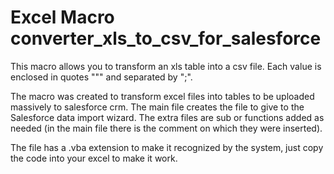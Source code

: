 # Excel Macro converter_xls_to_csv_for_salesforce
This macro allows you to transform an xls table into a csv file. Each value is enclosed in quotes """ and separated by ";".

The macro was created to transform excel files into tables to be uploaded massively to salesforce crm.
The main file creates the file to give to the Salesforce data import wizard. The extra files are sub or functions added as needed (in the main file there is the comment on which they were inserted).

The file has a .vba extension to make it recognized by the system, just copy the code into your excel to make it work.
